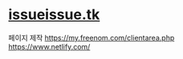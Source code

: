 # [issueissue.tk](http://issueissue.tk/)

페이지 제작
https://my.freenom.com/clientarea.php  
https://www.netlify.com/  
